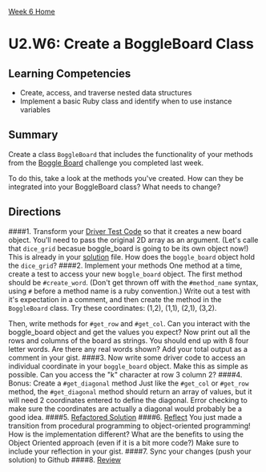 [Week 6 Home](../)

# U2.W6: Create a BoggleBoard Class


## Learning Competencies
- Create, access, and traverse nested data structures
- Implement a basic Ruby class and identify when to use instance variables

## Summary
Create a class `BoggleBoard` that includes the functionality of your methods from the [Boggle Board](../../week_5/4_boggle_board/my_solution.rb) challenge you completed last week. 

To do this, take a look at the methods you've created.  How can they be integrated into your BoggleBoard class?  What needs to change?


## Directions
 
####1. Transform your [Driver Test Code](../../references/driver_code.md) so that it creates a new board object. You'll need to pass the original 2D array as an argument. (Let's calle that `dice_grid` becasue boggle_board is going to be its own object now!) This is already in your [solution](my_solution.rb) file. How does the `boggle_board` object hold the `dice_grid`?
####2. Implement your methods
One method at a time, create a test to access your new `boggle_board` object. The first method should be `#create_word`. (Don't get thrown off with the `#method_name` syntax, using `#` before a method name is a ruby convention.) Write out a test with it's expectation in a comment, and then create the method in the `BoggleBoard` class. Try these coordinates: (1,2), (1,1), (2,1), (3,2).

Then, write methods for `#get_row` and `#get_col`.  Can you interact with the boggle_board object and get the values you expect?  Now print out all the rows and columns of the board as strings. You should end up with 8 four letter words. Are there any real words shown? Add your total output as a comment in your gist.
####3. Now write some driver code to access an individual coordinate in your `boggle_board` object. Make this as simple as possible. Can you access the "k" character at row 3 column 2?
####4. Bonus: Create a `#get_diagonal` method
Just like the `#get_col` or `#get_row` method, the `#get_diagonal` method should return an array of values, but it will need 2 coordinates entered to define the diagonal.  Error checking to make sure the coordinates are actually a diagonal would probably be a good idea.
####5. [Refactored Solution](../../references/refactoring.md)
####6. [Reflect](../../references/reflection_guidelines.md)
You just made a transition from procedural programming to object-oriented programming!  How is the implementation different?  What are the benefits to using the Object Oriented approach (even if it is a bit more code?) Make sure to include your reflection in your gist.
####7. Sync your changes (push your solution) to Github
####8. [Review](../../references/review.md)